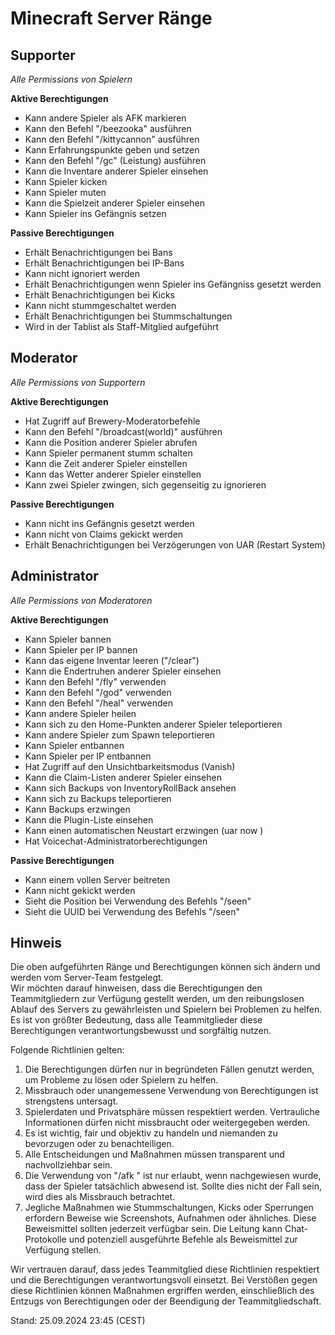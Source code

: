 # Minecraft Server Ränge

## Supporter
*Alle Permissions von Spielern*

**Aktive Berechtigungen**
- Kann andere Spieler als AFK markieren
- Kann den Befehl "/beezooka" ausführen
- Kann den Befehl "/kittycannon" ausführen
- Kann Erfahrungspunkte geben und setzen
- Kann den Befehl "/gc" (Leistung) ausführen
- Kann die Inventare anderer Spieler einsehen
- Kann Spieler kicken
- Kann Spieler muten
- Kann die Spielzeit anderer Spieler einsehen
- Kann Spieler ins Gefängnis setzen

**Passive Berechtigungen**
- Erhält Benachrichtigungen bei Bans
- Erhält Benachrichtigungen bei IP-Bans
- Kann nicht ignoriert werden
- Erhält Benachrichtigungen wenn Spieler ins Gefängniss gesetzt werden
- Erhält Benachrichtigungen bei Kicks
- Kann nicht stummgeschaltet werden
- Erhält Benachrichtigungen bei Stummschaltungen
- Wird in der Tablist als Staff-Mitglied aufgeführt

## Moderator
*Alle Permissions von Supportern*

**Aktive Berechtigungen**
- Hat Zugriff auf Brewery-Moderatorbefehle
- Kann den Befehl "/broadcast(world)" ausführen
- Kann die Position anderer Spieler abrufen
- Kann Spieler permanent stumm schalten
- Kann die Zeit anderer Spieler einstellen
- Kann das Wetter anderer Spieler einstellen
- Kann zwei Spieler zwingen, sich gegenseitig zu ignorieren

**Passive Berechtigungen**
- Kann nicht ins Gefängnis gesetzt werden
- Kann nicht von Claims gekickt werden
- Erhält Benachrichtigungen bei Verzögerungen von UAR (Restart System)

## Administrator
*Alle Permissions von Moderatoren*

**Aktive Berechtigungen**
- Kann Spieler bannen
- Kann Spieler per IP bannen
- Kann das eigene Inventar leeren ("/clear")
- Kann die Endertruhen anderer Spieler einsehen
- Kann den Befehl "/fly" verwenden
- Kann den Befehl "/god" verwenden
- Kann den Befehl "/heal" verwenden
- Kann andere Spieler heilen
- Kann sich zu den Home-Punkten anderer Spieler teleportieren
- Kann andere Spieler zum Spawn teleportieren
- Kann Spieler entbannen
- Kann Spieler per IP entbannen
- Hat Zugriff auf den Unsichtbarkeitsmodus (Vanish)
- Kann die Claim-Listen anderer Spieler einsehen
- Kann sich Backups von InventoryRollBack ansehen
- Kann sich zu Backups teleportieren
- Kann Backups erzwingen
- Kann die Plugin-Liste einsehen
- Kann einen automatischen Neustart erzwingen (uar now <Sekunden>)
- Hat Voicechat-Administratorberechtigungen

**Passive Berechtigungen**
- Kann einem vollen Server beitreten
- Kann nicht gekickt werden
- Sieht die Position bei Verwendung des Befehls "/seen"
- Sieht die UUID bei Verwendung des Befehls "/seen"

## Hinweis
Die oben aufgeführten Ränge und Berechtigungen können sich ändern und werden vom Server-Team festgelegt.  
Wir möchten darauf hinweisen, dass die Berechtigungen den Teammitgliedern zur Verfügung gestellt werden, um den reibungslosen Ablauf des Servers zu gewährleisten und Spielern bei Problemen zu helfen. 
Es ist von größter Bedeutung, dass alle Teammitglieder diese Berechtigungen verantwortungsbewusst und sorgfältig nutzen.  

Folgende Richtlinien gelten:
1. Die Berechtigungen dürfen nur in begründeten Fällen genutzt werden, um Probleme zu lösen oder Spielern zu helfen.
2. Missbrauch oder unangemessene Verwendung von Berechtigungen ist strengstens untersagt.
3. Spielerdaten und Privatsphäre müssen respektiert werden. Vertrauliche Informationen dürfen nicht missbraucht oder weitergegeben werden.
4. Es ist wichtig, fair und objektiv zu handeln und niemanden zu bevorzugen oder zu benachteiligen.
5. Alle Entscheidungen und Maßnahmen müssen transparent und nachvollziehbar sein.
6. Die Verwendung von "/afk <Spieler>" ist nur erlaubt, wenn nachgewiesen wurde, dass der Spieler tatsächlich abwesend ist. Sollte dies nicht der Fall sein, wird dies als Missbrauch betrachtet.
7. Jegliche Maßnahmen wie Stummschaltungen, Kicks oder Sperrungen erfordern Beweise wie Screenshots, Aufnahmen oder ähnliches. Diese Beweismittel sollten jederzeit verfügbar sein. Die Leitung kann Chat-Protokolle und potenziell ausgeführte Befehle als Beweismittel zur Verfügung stellen.


Wir vertrauen darauf, dass jedes Teammitglied diese Richtlinien respektiert und die Berechtigungen verantwortungsvoll einsetzt. 
Bei Verstößen gegen diese Richtlinien können Maßnahmen ergriffen werden, einschließlich des Entzugs von Berechtigungen oder der Beendigung der Teammitgliedschaft.

Stand: 25.09.2024 23:45 (CEST)
